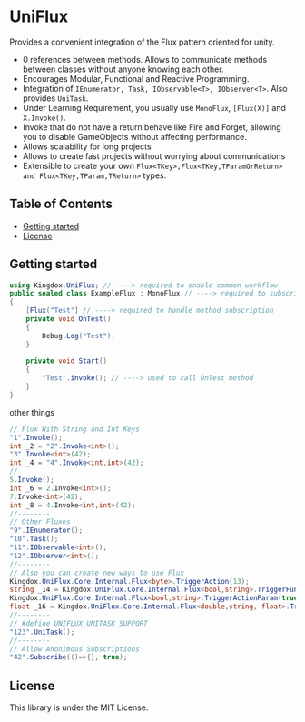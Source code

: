UniFlux
===
Provides a convenient integration of the Flux pattern oriented for unity.
* 0 references between methods. Allows to communicate methods between classes without anyone knowing each other.
* Encourages Modular, Functional and Reactive Programming.
* Integration of `IEnumerator, Task, IObservable<T>, IObserver<T>`. Also provides `UniTask`.
* Under Learning Requirement, you usually use `MonoFlux`, `[Flux(X)]` and `X.Invoke()`.
* Invoke that do not have a return behave like Fire and Forget, allowing you to disable GameObjects without affecting performance.
* Allows scalability for long projects
* Allows to create fast projects without worrying about communications
* Extensible to create your own `Flux<TKey>,Flux<TKey,TParamOrReturn> and Flux<TKey,TParam,TReturn>` types.

<!-- START doctoc generated TOC please keep comment here to allow auto update -->
<!-- DON'T EDIT THIS SECTION, INSTEAD RE-RUN doctoc TO UPDATE -->
## Table of Contents

- [Getting started](#getting-started)
- [License](#license)

<!-- END doctoc generated TOC please keep comment here to allow auto update -->

Getting started
---
```csharp
using Kingdox.UniFlux; // ----> required to enable common workflow
public sealed class ExampleFlux : MonoFlux // ----> required to subscribe auto Flux methods
{
    [Flux("Test"] // ----> required to handle method subscription
    private void OnTest()
    {
        Debug.Log("Test");    
    }
    
    private void Start()
    {
        "Test".invoke(); // ----> used to call OnTest method
    }   
}
```

other things

```cs
// Flux With String and Int Keys 
"1".Invoke();
int _2 = "2".Invoke<int>();
"3".Invoke<int>(42);
int _4 = "4".Invoke<int,int>(42);
//
5.Invoke();
int _6 = 2.Invoke<int>();
7.Invoke<int>(42);
int _8 = 4.Invoke<int,int>(42);
//--------
// Other Fluxes
"9".IEnumerator();
"10".Task();
"11".IObservable<int>();
"12".IObserver<int>();
//--------
// Also you can create new ways to use Flux
Kingdox.UniFlux.Core.Internal.Flux<byte>.TriggerAction(13);
string _14 = Kingdox.UniFlux.Core.Internal.Flux<bool,string>.TriggerFunc(true);
Kingdox.UniFlux.Core.Internal.Flux<bool,string>.TriggerActionParam(true,"15");
float _16 = Kingdox.UniFlux.Core.Internal.Flux<double,string, float>.TriggerFuncParam(Math.PI, "PI");
//--------
// #define UNIFLUX_UNITASK_SUPPORT
"123".UniTask();
//--------
// Allow Anonimous Subscriptions
"42".Subscribe(()=>{}, true);
```

License
---
This library is under the MIT License.
